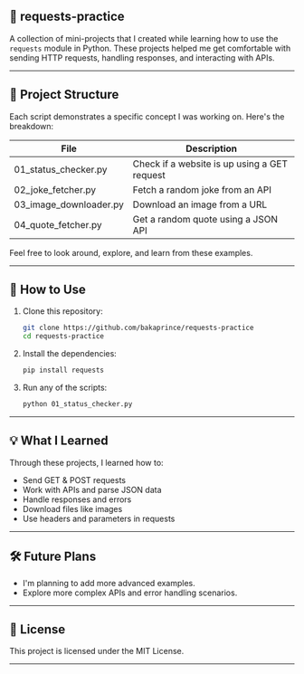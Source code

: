 ## 🐍 requests-practice

A collection of mini-projects that I created while learning how to use the `requests` module in Python. These projects helped me get comfortable with sending HTTP requests, handling responses, and interacting with APIs.

---

## 🧱 Project Structure

Each script demonstrates a specific concept I was working on. Here's the breakdown:

| File                     | Description                                  |
| ------------------------ | -------------------------------------------- |
| 01\_status\_checker.py   | Check if a website is up using a GET request |
| 02\_joke\_fetcher.py     | Fetch a random joke from an API              |
| 03\_image\_downloader.py | Download an image from a URL                 |
| 04\_quote\_fetcher.py    | Get a random quote using a JSON API          |

Feel free to look around, explore, and learn from these examples.

---

## 🚀 How to Use

1. Clone this repository:

   ```bash
   git clone https://github.com/bakaprince/requests-practice
   cd requests-practice
   ```

2. Install the dependencies:

   ```bash
   pip install requests
   ```

3. Run any of the scripts:

   ```bash
   python 01_status_checker.py
   ```

---

## 💡 What I Learned

Through these projects, I learned how to:

* Send GET & POST requests
* Work with APIs and parse JSON data
* Handle responses and errors
* Download files like images
* Use headers and parameters in requests

---

## 🛠️ Future Plans

* I'm planning to add more advanced examples.
* Explore more complex APIs and error handling scenarios.

---

## 📄 License

This project is licensed under the MIT License.

---
